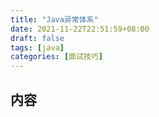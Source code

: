 ```yaml
---
title: "Java异常体系"
date: 2021-11-22T22:51:59+08:00
draft: false
tags: [java]
categories: [面试技巧]
---
```

## 内容
